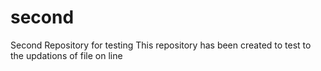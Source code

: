 # second
Second Repository for testing
This repository has been created to test to the updations of file on line
